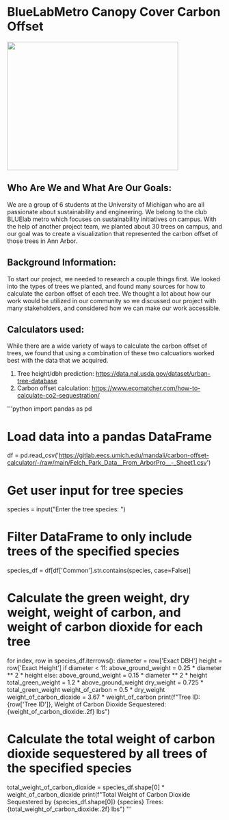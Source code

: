 # BlueLabMetro Canopy Cover Carbon Offset
<img src="https://user-images.githubusercontent.com/113264909/232350711-e53e1769-a29a-4afc-9119-981a8ed2bd84.png" width="400" height="300">


## Who Are We and What Are Our Goals:
We are a group of 6 students at the University of Michigan who are all passionate about sustainability and engineering. We belong to the club BLUElab metro which focuses on sustainability initiatives on campus. With the help of another project team, we planted about 30 trees on campus, and our goal was to create a visualization that represented the carbon offset of those trees in Ann Arbor. 

## Background Information:
To start our project, we needed to research a couple things first. We looked into the types of trees we planted, and found many sources for how to calculate the carbon offset of each tree. We thought a lot about how our work would be utilized in our community so we discussed our project with many stakeholders, and considered how we can make our work accessible. 

## Calculators used:
While there are a wide variety of ways to calculate the carbon offset of trees, we found that using a combination of these two calcuatiors worked best with the data that we acquired. 
1. Tree height/dbh prediction:  https://data.nal.usda.gov/dataset/urban-tree-database
2. Carbon offset calculation: https://www.ecomatcher.com/how-to-calculate-co2-sequestration/ 


'''python
import pandas as pd

# Load data into a pandas DataFrame
df = pd.read_csv('https://gitlab.eecs.umich.edu/mandali/carbon-offset-calculator/-/raw/main/Felch_Park_Data__From_ArborPro__-_Sheet1.csv')

# Get user input for tree species
species = input("Enter the tree species: ")

# Filter DataFrame to only include trees of the specified species
species_df = df[df['Common'].str.contains(species, case=False)]

# Calculate the green weight, dry weight, weight of carbon, and weight of carbon dioxide for each tree
for index, row in species_df.iterrows():
    diameter = row['Exact DBH']
    height = row['Exact Height']
    if diameter < 11:
        above_ground_weight = 0.25 * diameter ** 2 * height
    else:
        above_ground_weight = 0.15 * diameter ** 2 * height
    total_green_weight = 1.2 * above_ground_weight
    dry_weight = 0.725 * total_green_weight
    weight_of_carbon = 0.5 * dry_weight
    weight_of_carbon_dioxide = 3.67 * weight_of_carbon
    print(f"Tree ID: {row['Tree ID']}, Weight of Carbon Dioxide Sequestered: {weight_of_carbon_dioxide:.2f} lbs")

# Calculate the total weight of carbon dioxide sequestered by all trees of the specified species
total_weight_of_carbon_dioxide = species_df.shape[0] * weight_of_carbon_dioxide
print(f"Total Weight of Carbon Dioxide Sequestered by {species_df.shape[0]} {species} Trees: {total_weight_of_carbon_dioxide:.2f} lbs")
'''
